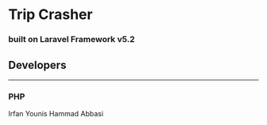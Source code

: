 # Trip Crasher
### built on Laravel Framework v5.2


## Developers
---

### PHP
Irfan Younis Hammad Abbasi

